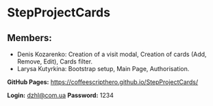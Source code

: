 # StepProjectCards

## Members:

* Denis Kozarenko: Creation of a visit modal, Creation of cards (Add, Remove, Edit), Cards filter.
* Larysa Kutyrkina: Bootstrap setup, Main Page, Authorisation.

**GitHub Pages:** https://coffeescripthero.github.io/StepProjectCards/

**Login:** dzhl@com.ua **Password:** 1234
